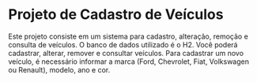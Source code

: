 # Projeto de Cadastro de Veículos
Este projeto consiste em um sistema para cadastro, alteração, remoção e consulta de veículos. O banco de dados utilizado é o H2.
Você poderá cadastrar, alterar, remover e consultar veículos. Para cadastrar um novo veículo, é necessário informar a marca (Ford, Chevrolet, Fiat, Volkswagen ou Renault), modelo, ano e cor.
